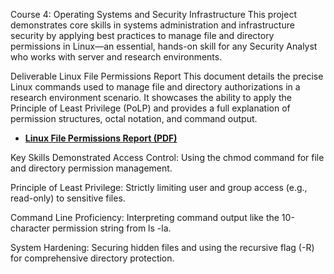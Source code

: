 Course 4: Operating Systems and Security Infrastructure
This project demonstrates core skills in systems administration and infrastructure security by applying best practices to manage file and directory permissions in Linux—an essential, hands-on skill for any Security Analyst who works with server and research environments.

Deliverable
Linux File Permissions Report
This document details the precise Linux commands used to manage file and directory authorizations in a research environment scenario. It showcases the ability to apply the Principle of Least Privilege (PoLP) and provides a full explanation of permission structures, octal notation, and command output.

* [**Linux File Permissions Report (PDF)**](Linux_Permissions_Report.pdf)

Key Skills Demonstrated
Access Control: Using the chmod command for file and directory permission management.

Principle of Least Privilege: Strictly limiting user and group access (e.g., read-only) to sensitive files.

Command Line Proficiency: Interpreting command output like the 10-character permission string from ls -la.

System Hardening: Securing hidden files and using the recursive flag (-R) for comprehensive directory protection.